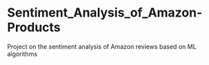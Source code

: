 # Sentiment_Analysis_of_Amazon-Products
Project on the sentiment analysis of Amazon reviews based on ML algorithms
